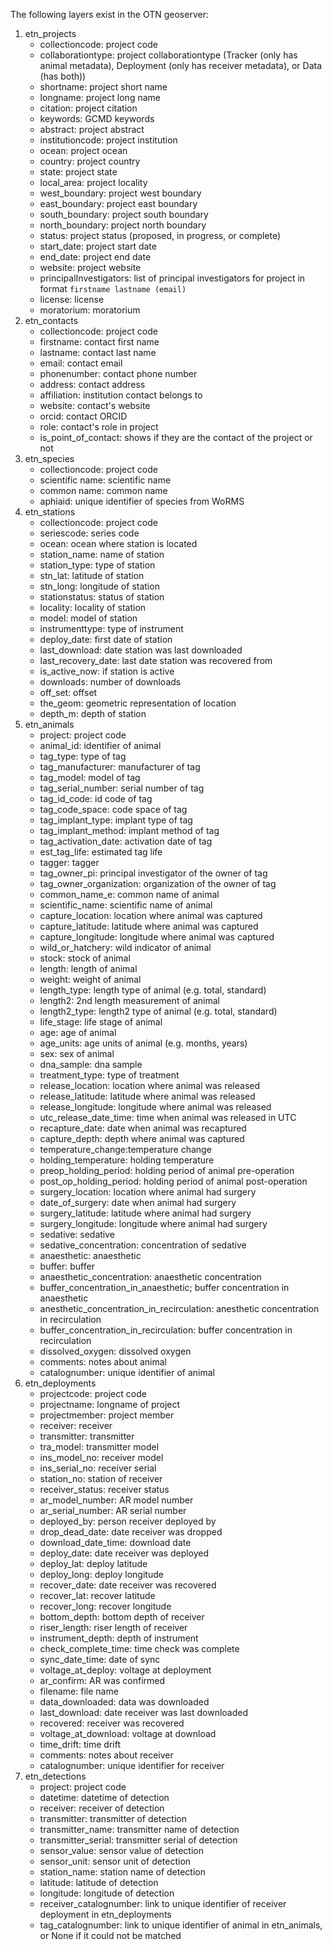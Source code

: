 The following layers exist in the OTN geoserver:
1. etn_projects
    - collectioncode: project code
    - collaborationtype: project collaborationtype (Tracker (only has animal metadata), Deployment (only has receiver metadata), or Data (has both))
    - shortname: project short name
    - longname: project long name
    - citation: project citation
    - keywords: GCMD keywords
    - abstract: project abstract
    - institutioncode: project institution
    - ocean: project ocean
    - country: project country
    - state: project state
    - local_area: project locality
    - west_boundary: project west boundary
    - east_boundary: project east boundary
    - south_boundary: project south boundary
    - north_boundary: project north boundary
    - status: project status (proposed, in progress, or complete)
    - start_date: project start date
    - end_date: project end date
    - website: project website
    - principalInvestigators: list of principal investigators for project in format `firstname lastname (email)`
    - license: license
    - moratorium: moratorium
2. etn_contacts
    - collectioncode: project code
    - firstname: contact first name
    - lastname: contact last name
    - email: contact email
    - phonenumber: contact phone number
    - address: contact address
    - affiliation: institution contact belongs to
    - website: contact's website
    - orcid: contact ORCID
    - role: contact's role in project
    - is_point_of_contact: shows if they are the contact of the project or not
3. etn_species
    - collectioncode: project code
    - scientific name: scientific name
    - common name: common name
    - aphiaid: unique identifier of species from WoRMS
4. etn_stations
    - collectioncode: project code
    - seriescode: series code
    - ocean: ocean where station is located
    - station_name: name of station
    - station_type: type of station
    - stn_lat: latitude of station
    - stn_long: longitude of station
    - stationstatus: status of station
    - locality: locality of station
    - model: model of station
    - instrumenttype: type of instrument
    - deploy_date: first date of station
    - last_download: date station was last downloaded
    - last_recovery_date: last date station was recovered from
    - is_active_now: if station is active
    - downloads: number of downloads
    - off_set: offset
    - the_geom: geometric representation of location
    - depth_m: depth of station
5. etn_animals
    - project: project code
    - animal_id: identifier of animal
    - tag_type: type of tag
    - tag_manufacturer: manufacturer of tag
    - tag_model: model of tag
    - tag_serial_number: serial number of tag
    - tag_id_code: id code of tag
    - tag_code_space: code space of tag
    - tag_implant_type: implant type of tag
    - tag_implant_method: implant method of tag
    - tag_activation_date: activation date of tag
    - est_tag_life: estimated tag life
    - tagger: tagger
    - tag_owner_pi: principal investigator of the owner of tag
    - tag_owner_organization: organization of the owner of tag
    - common_name_e: common name of animal
    - scientific_name: scientific name of animal
    - capture_location: location where animal was captured
    - capture_latitude: latitude where animal was captured
    - capture_longitude: longitude where animal was captured
    - wild_or_hatchery: wild indicator of animal
    - stock: stock of animal
    - length: length of animal
    - weight: weight of animal
    - length_type: length type of animal (e.g. total, standard)
    - length2: 2nd length measurement of animal
    - length2_type: length2 type of animal (e.g. total, standard)
    - life_stage: life stage of animal
    - age: age of animal
    - age_units: age units of animal (e.g. months, years)
    - sex: sex of animal
    - dna_sample: dna sample
    - treatment_type: type of treatment
    - release_location: location where animal was released
    - release_latitude: latitude where animal was released
    - release_longitude: longitude where animal was released
    - utc_release_date_time: time when animal was released in UTC
    - recapture_date: date when animal was recaptured
    - capture_depth: depth where animal was captured
    - temperature_change:temperature change
    - holding_temperature: holding temperature
    - preop_holding_period: holding period of animal pre-operation
    - post_op_holding_period: holding period of animal post-operation
    - surgery_location: location where animal had surgery
    - date_of_surgery: date when animal had surgery
    - surgery_latitude: latitude where animal had surgery
    - surgery_longitude: longitude where animal had surgery
    - sedative: sedative
    - sedative_concentration: concentration of sedative
    - anaesthetic: anaesthetic
    - buffer: buffer
    - anaesthetic_concentration: anaesthetic concentration
    - buffer_concentration_in_anaesthetic; buffer concentration in anaesthetic
    - anesthetic_concentration_in_recirculation: anesthetic concentration in recirculation
    - buffer_concentration_in_recirculation: buffer concentration in recirculation
    - dissolved_oxygen: dissolved oxygen
    - comments: notes about animal
    - catalognumber: unique identifier of animal
6. etn_deployments
    - projectcode: project code
    - projectname: longname of project
    - projectmember: project member
    - receiver: receiver
    - transmitter: transmitter
    - tra_model: transmitter model
    - ins_model_no: receiver model
    - ins_serial_no: receiver serial
    - station_no: station of receiver
    - receiver_status: receiver status
    - ar_model_number: AR model number
    - ar_serial_number: AR serial number
    - deployed_by: person receiver deployed by
    - drop_dead_date: date receiver was dropped
    - download_date_time: download date
    - deploy_date: date receiver was deployed
    - deploy_lat: deploy latitude
    - deploy_long: deploy longitude
    - recover_date: date receiver was recovered
    - recover_lat: recover latitude
    - recover_long: recover longitude
    - bottom_depth: bottom depth of receiver
    - riser_length: riser length of receiver
    - instrument_depth: depth of instrument
    - check_complete_time: time check was complete
    - sync_date_time: date of sync
    - voltage_at_deploy: voltage at deployment
    - ar_confirm: AR was confirmed
    - filename: file name
    - data_downloaded: data was downloaded
    - last_download: date receiver was last downloaded
    - recovered: receiver was recovered
    - voltage_at_download: voltage at download
    - time_drift: time drift
    - comments: notes about receiver
    - catalognumber: unique identifier for receiver
7. etn_detections
    - project: project code
    - datetime: datetime of detection
    - receiver: receiver of detection
    - transmitter: transmitter of detection
    - transmitter_name: transmitter name of detection
    - transmitter_serial: transmitter serial of detection
    - sensor_value: sensor value of detection
    - sensor_unit: sensor unit of detection
    - station_name: station name of detection
    - latitude: latitude of detection
    - longitude: longitude of detection
    - receiver_catalognumber: link to unique identifier of receiver deployment in etn_deployments
    - tag_catalognumber: link to unique identifier of animal in etn_animals, or None if it could not be matched
